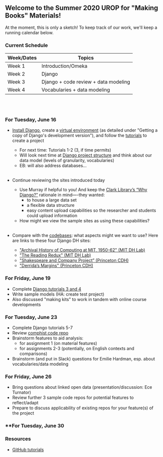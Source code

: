 ## Welcome to the Summer 2020 UROP for "Making Books" Materials!

At the moment, this is only a sketch! To keep track of our work, we'll keep a running calendar below.

### **Current Schedule**

Week/Dates   | Topics
------------ | -------------
Week 1       | Introduction/Omeka
Week 2       | Django
Week 3       | Django + code review + data modeling
Week 4       | Vocabularies + data modeling

<br /><br />

### **For Tuesday, June 16**

- [Install Django](https://docs.djangoproject.com/en/3.0/intro/install/), create a [virtual environment](https://docs.djangoproject.com/en/3.0/intro/contributing/) (as detailed under "Getting a copy of Django's development version"), and follow the [tutorials](https://docs.djangoproject.com/en/3.0/intro/) to create a project
	- For next time: Tutorials 1-2 (3, if time permits)
	- Will look next time at [Django project structure](https://django-project-skeleton.readthedocs.io/en/latest/structure.html) and think about our data model (levels of granularity, vocabularies)
    -	EB: will also address databases...  <br /><br />

- Continue reviewing the sites introduced today
	- Use Murray if helpful to you! And keep the [Clark Library’s “Why Django?”](https://clarklabs.lib.umich.edu/2015/12/05/django-for-digital-humanities/) rationale in mind—-they wanted:
		- to house a large data set 
		- a flexible data structure 
		- easy content upload capabilities so the researcher and students could upload information
	- How might we view the sample sites as using these capabilities?  <br /><br />	

- Compare with the [codebases](https://github.com/making-books-ren-today): what aspects might we want to use? Here are links to these four Django DH sites:

    -	["Archival History of Computing at MIT, 1950-62" (MIT DH Lab)](https://comphist.digitalhumanitiesmit.org/archives/)
    - ["The Reading Redux" (MIT DH Lab)](https://rereading.dhmit.xyz)  
    - ["Shakespeare and Company Project” (Princeton CDH)](https://shakespeareandco.princeton.edu)
    - ["Derrida’s Margins" (Princeton CDH)](https://derridas-margins.princeton.edu)


### **For Friday, June 19**
- Complete [Django tutorials 3 and 4](https://docs.djangoproject.com/en/3.0/intro/tutorial03/)
- Write sample models (HA: create test project)
- Also discussed "making kits" to work in tandem with online course developments


### **For Tuesday, June 23**
- Complete Django tutorials 5-7
- Review [comphist code repo](https://github.com/making-books-ren-today/test_eval_1_comphist)
- Brainstorm features to aid analysis: 
	- for assignment 1 (on material features)  
	- for assignments 2-3 (potentially, on English contexts and comparisons)
- Brainstorm (and put in Slack) questions for Emilie Hardman, esp. about vocabularies/data modeling

### **For Friday, June 26**
- Bring questions about linked open data (presentation/discussion: Ece Turnator)
- Review further 3 sample code repos for potential features to reflect/adapt
- Prepare to discuss applicability of existing repos for your feature(s) of the project



### **For Tuesday, June 30

### **Resources**
- [GitHub tutorials](https://guides.github.com)
